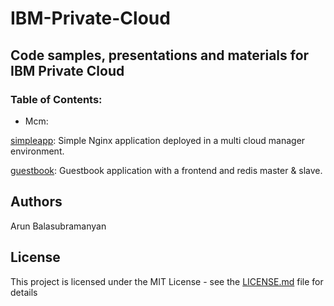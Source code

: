 # IBM-Private-Cloud
## Code samples, presentations and materials for IBM Private Cloud

### Table of Contents:
- Mcm:

[simpleapp](Mcm/simpleapp): Simple Nginx application deployed in a multi cloud manager environment.

[guestbook](Mcm/guestbook): Guestbook application with a frontend and redis master & slave.

## Authors
Arun Balasubramanyan

## License
This project is licensed under the MIT License - see the [LICENSE.md](LICENSE.md) file for details
